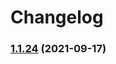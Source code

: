 # Changelog

### [1.1.24](https://www.github.com/werf/werf/compare/v1.1.23+fix50...v1.1.24) (2021-09-17)
